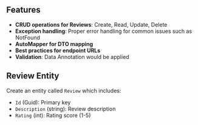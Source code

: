 ## Features

- **CRUD operations for Reviews**: Create, Read, Update, Delete
- **Exception handling**: Proper error handling for common issues such as NotFound
- **AutoMapper for DTO mapping**
- **Best practices for endpoint URLs**
- **Validation**: Data Annotation would be applied

## Review Entity

Create an entity called `Review` which includes:
- `Id` (Guid): Primary key
- `Description` (string): Review description
- `Rating` (int): Rating score (1-5)